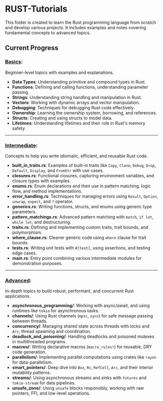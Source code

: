 # RUST-Tutorials

This folder is created to learn the Rust programming language from scratch and develop various projects. It includes examples and notes covering fundamental concepts to advanced topics.


## Current Progress

###  [**Basics**](./basics/src):
Beginner-level topics with examples and explanations.

- **Data Types**: Understanding primitive and compound types in Rust.
- **Functions**: Defining and calling functions, understanding parameter passing.
- **Strings**: Understanding string handling and manipulation in Rust.
- **Vectors**: Working with dynamic arrays and vector manipulation.
- **Debugging**: Techniques for debugging Rust code effectively.
- **Ownership**: Learning the ownership system, borrowing, and references.
- **Structs**: Creating and using structs to model data.
- **Lifetimes**: Understanding lifetimes and their role in Rust's memory safety.

---

###  [**Intermediate**](./intermediate/src):
Concepts to help you write idiomatic, efficient, and reusable Rust code.

- **built_in_traits.rs**: Examples of built-in traits like `Copy`, `Clone`, `Debug`, `Drop`, `Default`, `Display`, and `FromStr` with use cases.
- **closures.rs**: Functional closures, capturing environment variables, and closure types with examples.
- **enums.rs**: Enum declarations and their use in pattern matching, logic flow, and method implementations.
- **error_handling.rs**: Techniques for managing errors using `Result`, `Option`, `unwrap`, `expect`, and `?` operator.
- **generics.rs**: Writing functions, structs, and enums using generic type parameters.
- **pattern_matchings.rs**: Advanced pattern matching with `match`, `if let`, `while let`, and destructuring.
- **traits.rs**: Defining and implementing custom traits, trait bounds, and polymorphism.
- **where_clause.rs**: Cleaner generic code using `where` clause for trait bounds.
- **tests.rs**: Writing unit tests with `#[test]`, using assertions, and testing edge cases.
- **main.rs**: Entry point combining various intermediate modules for demonstration purposes.

---

###  [**Advanced**](./advanced):
In-depth topics to build robust, performant, and concurrent Rust applications.

- **asynchronous_programming/**: Working with async/await, and using runtimes like `tokio` for asynchronous tasks.
- **channels/**: Using Rust channels (`mpsc`, `sync`) for safe message passing between threads.
- **concurrency/**: Managing shared state across threads with locks and `Arc`; thread spawning and coordination.
- **deadlock_and_poisoning/**: Handling deadlocks and poisoned mutexes in multithreaded programs.
- **macros/**: Writing declarative macros (`macro_rules!`) for reusable, DRY code generation.
- **parallelism/**: Implementing parallel computations using crates like `rayon` for data-parallelism.
- **smart_pointers/**: Deep dive into `Box`, `Rc`, `RefCell`, `Arc`, and their interior mutability patterns.
- **streams/**: Using asynchronous streams and sinks with `futures` and `tokio-stream` for data pipelines.
- **unsafe_zone/**: Using `unsafe` blocks responsibly, working with raw pointers, FFI, and low-level operations.



